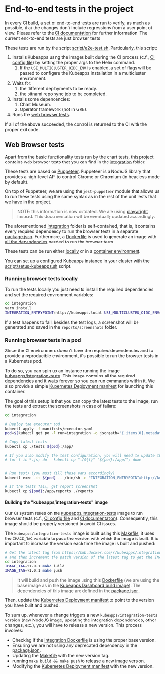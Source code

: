 # End-to-end tests in the project

In every CI build, a set of end-to-end tests are run to verify, as much as possible, that the changes don't include regressions from a user point of view. Please refer to the [CI documentation](./ci.md) for further information.
The current end-to-end tests are just browser tests

These tests are run by the script [script/e2e-test.sh](../../../script/e2e-test.sh). Particularly, this script:

1. Installs Kubeapps using the images built during the CI process (c.f., [CI config file](../../../.circleci/config.yml)) by setting the proper args to the Helm command.
   1. If the `USE_MULTICLUSTER_OIDC_ENV` is enabled, a set of flags will be passed to configure the Kubeapps installation in a multicluster environment.
2. Waits for:
   1. the different deployments to be ready.
   2. the bitnami repo sync job to be completed.
3. Installs some dependencies:
   1. Chart Museum.
   2. Operator framework (not in GKE).
4. Runs the [web browser tests](#web-browser-tests).

If all of the above succeeded, the control is returned to the CI with the proper exit code.

## Web Browser tests

Apart from the basic functionality tests run by the chart tests, this project contains web browser tests that you can find in the [integration](../../../integration) folder.

These tests are based on [Puppeteer](https://github.com/GoogleChrome/puppeteer). Puppeteer is a NodeJS library that provides a high-level API to control Chrome or Chromium (in headless mode by default).

On top of Puppeteer, we are using the `jest-puppeteer` module that allows us to run these tests using the same syntax as in the rest of the unit tests that we have in the project.

> NOTE: this information is now outdated. We are using [playwright](https://playwright.dev) instead. This documentation will be eventually updated accordingly.

The aforementioned [integration](../../../integration) folder is self-contained, that is, it contains every required dependency to run the browser tests in a separate [package.json](../../integration/package.json). Furthermore, a [Dockerfile](../../../integration/Dockerfile) is used to generate an image with [all the dependencies](https://github.com/puppeteer/puppeteer/blob/main/docs/troubleshooting.md#chrome-headless-doesnt-launch-on-unix) needed to run the browser tests.

These tests can be run either [locally](#running-browser-tests-locally) or in a [container environment](#running-browser-tests-in-a-pod).

You can set up a configured Kubeapps instance in your cluster with the [script/setup-kubeapps.sh](../../reference/scripts/setup-kubeapps.sh) script.

### Running browser tests locally

To run the tests locally you just need to install the required dependencies and set the required environment variables:

```bash
cd integration
yarn install
INTEGRATION_ENTRYPOINT=http://kubeapps.local USE_MULTICLUSTER_OIDC_ENV=false ADMIN_TOKEN=foo1 VIEW_TOKEN=foo2 EDIT_TOKEN=foo3 yarn start

```

If a test happens to fail, besides the test logs, a screenshot will be generated and saved in the `reports/screenshots` folder.

### Running browser tests in a pod

Since the CI environment doesn't have the required dependencies and to provide a reproducible environment, it's possible to run the browser tests in a Kubernetes pod.

To do so, you can spin up an instance running the image [kubeapps/integration-tests](https://hub.docker.com/r/kubeapps/integration-tests).
This image contains all the required dependencies and it waits forever so you can run commands within it.
We also provide a simple [Kubernetes Deployment manifest](../../integration/manifests/executor.yaml) for launching this container.

The goal of this setup is that you can copy the latest tests to the image, run the tests and extract the screenshots in case of failure:

```bash
cd integration

# Deploy the executor pod
kubectl apply -f manifests/executor.yaml
pod=$(kubectl get po -l run=integration -o jsonpath="{.items[0].metadata.name}")

# Copy latest tests
kubectl cp ./tests ${pod}:/app/

# If you also modify the test configuration, you will need to update the files
# for f in *.js; do   kubectl cp "./${f}" "${pod}:/app/"; done


# Run tests (you must fill these vars accordingly)
kubectl exec -it ${pod} -- /bin/sh -c "INTEGRATION_ENTRYPOINT=http://kubeapps.kubeapps USE_MULTICLUSTER_OIDC_ENV=${USE_MULTICLUSTER_OIDC_ENV} ADMIN_TOKEN=${admin_token} VIEW_TOKEN=${view_token} EDIT_TOKEN=${edit_token} yarn start"

# If the tests fail, get report screenshot
kubectl cp ${pod}:/app/reports ./reports
```

#### Building the "kubeapps/integration-tests" image

Our CI system relies on the [kubeapps/integration-tests](https://hub.docker.com/r/kubeapps/integration-tests) image to run browser tests (c.f., [CI config file](../../../.circleci/config.yml) and [CI documentation](./ci.md)). Consequently, this image should be properly versioned to avoid CI issues.

The `kubeapps/integration-tests` image is built using this [Makefile](../../../integration/Makefile), it uses the `IMAGE_TAG` variable to pass the version with which the image is built. It is important to increase the version each time the image is built and pushed:

```bash
# Get the latest tag from https://hub.docker.com/r/kubeapps/integration-tests/tags?page=1&ordering=last_updated
# and then increment the patch version of the latest tag to get the IMAGE_TAG that you'll use below.
cd integration
IMAGE_TAG=v1.0.1 make build
IMAGE_TAG=v1.0.1 make push
```

> It will build and push the image using this [Dockerfile](../../../integration/Dockerfile) (we are using the base image as in the [Kubeapps Dashboard build image](../../../dashboard/Dockerfile)).
> The dependencies of this image are defined in the [package.json](../../../integration/package.json).

Then, update the [Kubernetes Deployment manifest](../../../integration/manifests/executor.yaml) to point to the version you have built and pushed.

To sum up, whenever a change triggers a new `kubeapps/integration-tests` version (new NodeJS image, updating the integration dependencies, other changes, etc.), you will have to release a new version. This process involves:

- Checking if the [integration Dockerfile](../../../integration/Dockerfile) is using the proper base version.
- Ensuring we are not using any deprecated dependency in the [package.json](../../../integration/package.json).
- Updating the [Makefile](../../../integration/Makefile) with the new version tag.
- running `make build && make push` to release a new image version.
- Modifying the [Kubernetes Deployment manifest](../../../integration/manifests/executor.yaml) with the new version.
